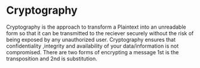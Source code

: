 # Cryptography
Cryptography is the approach to transform a Plaintext into an unreadable form so that it can be transmitted to the reciever securely without the risk of being exposed by any unauthorized user. Cryptography ensures that confidentiality ,integrity and availability of your data/information is not compromised. There are two forms of encrypting a message 1st is the transposition and 2nd is substitution. 

